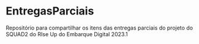 # EntregasParciais
Repositório para compartilhar os itens das entregas parciais do projeto do SQUAD2 do RIse Up do Embarque Digital 2023.1
